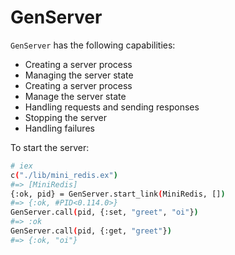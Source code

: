 # GenServer

`GenServer` has the following capabilities:

- Creating a server process
- Managing the server state
- Creating a server process
- Manage the server state
- Handling requests and sending responses
- Stopping the server
- Handling failures

To start the server:
```sh
# iex
c("./lib/mini_redis.ex")
#=> [MiniRedis]
{:ok, pid} = GenServer.start_link(MiniRedis, [])
#=> {:ok, #PID<0.114.0>}
GenServer.call(pid, {:set, "greet", "oi"})
#=> :ok
GenServer.call(pid, {:get, "greet"})
#=> {:ok, "oi"}
```

